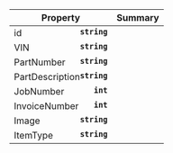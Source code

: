 
| Property | Summary |
|----------|---------|
| id <strong style='float: right;'>``string``</strong> |  |
| VIN <strong style='float: right;'>``string``</strong> |  |
| PartNumber <strong style='float: right;'>``string``</strong> |  |
| PartDescription <strong style='float: right;'>``string``</strong> |  |
| JobNumber <strong style='float: right;'>``int``</strong> |  |
| InvoiceNumber <strong style='float: right;'>``int``</strong> |  |
| Image <strong style='float: right;'>``string``</strong> |  |
| ItemType <strong style='float: right;'>``string``</strong> |  |
